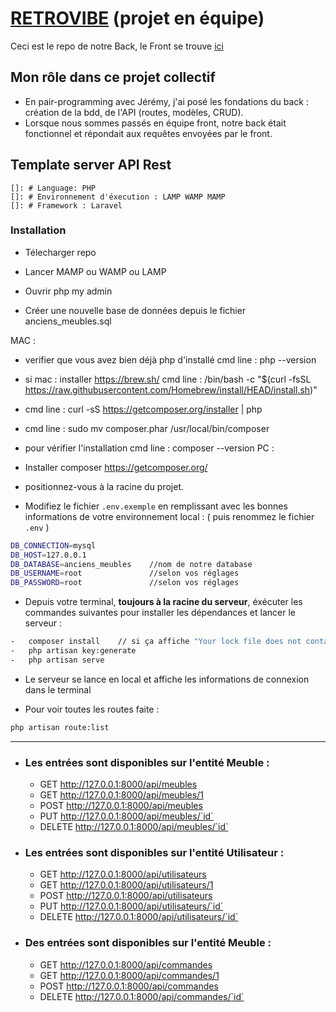 # [RETROVIBE](https://retrovibes.herokuapp.com/home) (projet en équipe)

Ceci est le repo de notre Back, le Front se trouve [ici](https://github.com/adatechschool/projet_collectif_vente_de_meubles-front-team_retrovibe)

## Mon rôle dans ce projet collectif

- En pair-programming avec Jérémy, j'ai posé les fondations du back : création de la bdd, de l'API (routes, modèles, CRUD).
- Lorsque nous sommes passés en équipe front, notre back était fonctionnel et répondait aux requêtes envoyées par le front.

## Template server API Rest

    []: # Language: PHP
    []: # Environnement d'éxecution : LAMP WAMP MAMP
    []: # Framework : Laravel

### Installation

-   Télecharger repo

-   Lancer MAMP ou WAMP ou LAMP

-   Ouvrir php my admin

-   Créer une nouvelle base de données depuis le fichier anciens_meubles.sql

MAC :

-   verifier que vous avez bien déjà php d'installé cmd line : php --version
-   si mac : installer https://brew.sh/ cmd line : /bin/bash -c "$(curl -fsSL https://raw.githubusercontent.com/Homebrew/install/HEAD/install.sh)"
-   cmd line : curl -sS https://getcomposer.org/installer | php
-   cmd line : sudo mv composer.phar /usr/local/bin/composer
-   pour vérifier l'installation cmd line : composer --version
    PC :
-   Installer composer https://getcomposer.org/

-   positionnez-vous à la racine du projet.

-   Modifiez le fichier `.env.exemple` en remplissant avec les bonnes informations de votre environnement local :
    ( puis renommez le fichier `.env` )

```bash
DB_CONNECTION=mysql
DB_HOST=127.0.0.1
DB_DATABASE=anciens_meubles    //nom de notre database
DB_USERNAME=root               //selon vos réglages
DB_PASSWORD=root               //selon vos réglages
```

-   Depuis votre terminal, **toujours à la racine du serveur**, éxécuter les commandes suivantes pour installer les dépendances et lancer le serveur :

```bash
-   composer install    // si ça affiche "Your lock file does not contain a compatible set of packages. Please run composer update." ->  composer update --ignore-platform-reqs
-   php artisan key:generate
-   php artisan serve
```

-   Le serveur se lance en local et affiche les informations de connexion dans le terminal

-   Pour voir toutes les routes faite :

```bash
php artisan route:list
```

<hr>

-   ### Les entrées sont disponibles sur l'entité Meuble :
    -   GET http://127.0.0.1:8000/api/meubles
    -   GET http://127.0.0.1:8000/api/meubles/1
    -   POST http://127.0.0.1:8000/api/meubles
    -   PUT http://127.0.0.1:8000/api/meubles/`id`
    -   DELETE http://127.0.0.1:8000/api/meubles/`id`
    
-   ### Les entrées sont disponibles sur l'entité Utilisateur :

    -   GET http://127.0.0.1:8000/api/utilisateurs
    -   GET http://127.0.0.1:8000/api/utilisateurs/1
    -   POST http://127.0.0.1:8000/api/utilisateurs
    -   PUT http://127.0.0.1:8000/api/utilisateurs/`id`
    -   DELETE http://127.0.0.1:8000/api/utilisateurs/`id`

-   ### Des entrées sont disponibles sur l'entité Meuble :
    -   GET http://127.0.0.1:8000/api/commandes
    -   GET http://127.0.0.1:8000/api/commandes/1
    -   POST http://127.0.0.1:8000/api/commandes
    -   DELETE http://127.0.0.1:8000/api/commandes/`id`
